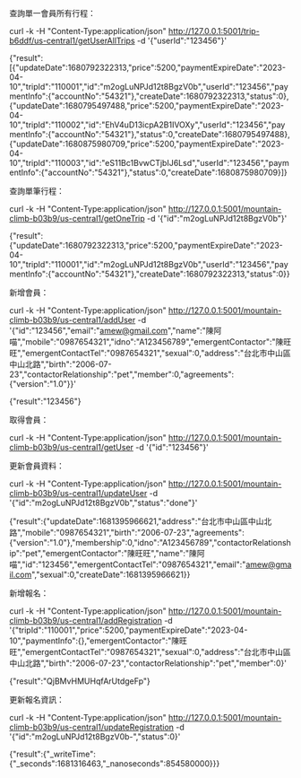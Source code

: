 查詢單一會員所有行程：

curl -k -H "Content-Type:application/json" http://127.0.0.1:5001/trip-b6ddf/us-central1/getUserAllTrips -d '{"userId":"123456"}'

{"result":[{"updateDate":1680792322313,"price":5200,"paymentExpireDate":"2023-04-10","tripId":"110001","id":"m2ogLuNPJd12t8BgzV0b","userId":"123456","paymentInfo":{"accountNo":"54321"},"createDate":1680792322313,"status":0},{"updateDate":1680795497488,"price":5200,"paymentExpireDate":"2023-04-10","tripId":"110002","id":"EhV4uD13icpA2B1IVOXy","userId":"123456","paymentInfo":{"accountNo":"54321"},"status":0,"createDate":1680795497488},{"updateDate":1680875980709,"price":5200,"paymentExpireDate":"2023-04-10","tripId":"110003","id":"eS11Bc1BvwCTjbIJ6Lsd","userId":"123456","paymentInfo":{"accountNo":"54321"},"status":0,"createDate":1680875980709}]}

查詢單筆行程：

curl -k -H "Content-Type:application/json" http://127.0.0.1:5001/mountain-climb-b03b9/us-central1/getOneTrip -d '{"id":"m2ogLuNPJd12t8BgzV0b"}'

{"result":{"updateDate":1680792322313,"price":5200,"paymentExpireDate":"2023-04-10","tripId":"110001","id":"m2ogLuNPJd12t8BgzV0b","userId":"123456","paymentInfo":{"accountNo":"54321"},"createDate":1680792322313,"status":0}}

新增會員：

curl -k -H "Content-Type:application/json" http://127.0.0.1:5001/mountain-climb-b03b9/us-central1/addUser -d '{"id":"123456","email":"amew@gmail.com","name":"陳阿喵","mobile":"0987654321","idno":"A123456789","emergentContactor":"陳旺旺","emergentContactTel":"0987654321","sexual":0,"address":"台北市中山區中山北路","birth":"2006-07-23","contactorRelationship":"pet","member":0,"agreements":{"version":"1.0"}}'

{"result":"123456"}

取得會員：

curl -k -H "Content-Type:application/json" http://127.0.0.1:5001/mountain-climb-b03b9/us-central1/getUser -d '{"id":"123456"}'

更新會員資料：

curl -k -H "Content-Type:application/json" http://127.0.0.1:5001/mountain-climb-b03b9/us-central1/updateUser -d '{"id":"m2ogLuNPJd12t8BgzV0b","status":"done"}'

{"result":{"updateDate":1681395966621,"address":"台北市中山區中山北路","mobile":"0987654321","birth":"2006-07-23","agreements":{"version":"1.0"},"membership":0,"idno":"A123456789","contactorRelationship":"pet","emergentContactor":"陳旺旺","name":"陳阿喵","id":"123456","emergentContactTel":"0987654321","email":"amew@gmail.com","sexual":0,"createDate":1681395966621}}

新增報名：

curl -k -H "Content-Type:application/json" http://127.0.0.1:5001/mountain-climb-b03b9/us-central1/addRegistration -d '{"tripId":"110001","price":5200,"paymentExpireDate":"2023-04-10","paymentInfo":{},"emergentContactor":"陳旺旺","emergentContactTel":"0987654321","sexual":0,"address":"台北市中山區中山北路","birth":"2006-07-23","contactorRelationship":"pet","member":0}'

{"result":"QjBMvHMUHqfArUtdgeFp"}

更新報名資訊：

curl -k -H "Content-Type:application/json" http://127.0.0.1:5001/mountain-climb-b03b9/us-central1/updateRegistration -d '{"id":"m2ogLuNPJd12t8BgzV0b-","status":0}'

{"result":{"\_writeTime":{"\_seconds":1681316463,"\_nanoseconds":854580000}}}
